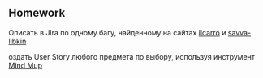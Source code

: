 ## Homework

Описать в Jira по одному багу, найденному на сайтах [ilcarro](https://ilcarro.web.app/search) и [savva-libkin](https://savva-libkin.com/)

оздать User Story любого предмета по выбору, используя инструмент [Mind Mup](https://drive.google.com/file/d/1XmMOU4PnYOUx2lSgCUaYKRkc7NpCh3UA/view?usp=sharing)